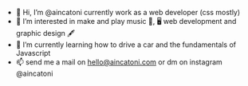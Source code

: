 - 👋 Hi, I’m @aincatoni currently work as a web developer (css mostly)
- 👀 I’m interested in make and play music 🥁, 🖥 web development and graphic design 🖋
- 🌱 I’m currently learning how to drive a car and the fundamentals of Javascript  
- 📫 send me a mail on hello@aincatoni.com or dm on instagram @aincatoni

<!---
aincatoni/aincatoni is a ✨ special ✨ repository because its `README.md` (this file) appears on your GitHub profile.
You can click the Preview link to take a look at your changes.
--->
